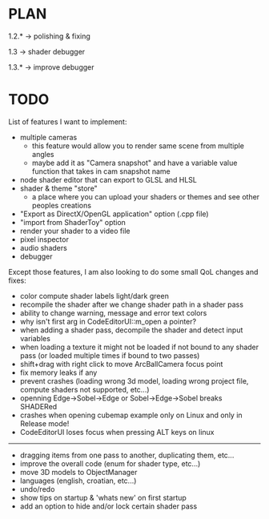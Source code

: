# PLAN
 1.2.*  -> polishing & fixing

 1.3    -> shader debugger

 1.3.*  -> improve debugger
 
# TODO
List of features I want to implement:
 - multiple cameras
   - this feature would allow you to render same scene from multiple angles
   - maybe add it as "Camera snapshot" and have a variable value function that takes in cam snapshot name
 - node shader editor that can export to GLSL and HLSL
 - shader & theme "store"
   - a place where you can upload your shaders or themes and see other peoples creations
 - "Export as DirectX/OpenGL application" option (.cpp file)
 - "import from ShaderToy" option
 - render your shader to a video file
 - pixel inspector
 - audio shaders
 - debugger

Except those features, I am also looking to do some small QoL changes and fixes:
 - color compute shader labels light/dark green
 - recompile the shader after we change shader path in a shader pass
 - ability to change warning, message and error text colors
 - why isn't first arg in CodeEditorUI::m_open a pointer?
 - when adding a shader pass, decompile the shader and detect input variables
 - when loading a texture it might not be loaded if not bound to any shader pass (or loaded multiple times if bound to two passes)
 - shift+drag with right click to move ArcBallCamera focus point
 - fix memory leaks if any
 - prevent crashes (loading wrong 3d model, loading wrong project file, compute shaders not supported, etc...)
 - openning Edge->Sobel->Edge or Sobel->Edge->Sobel breaks SHADERed
 - crashes when opening cubemap example only on Linux and only in Release mode!
 - CodeEditorUI loses focus when pressing ALT keys on linux
---
 - dragging items from one pass to another, duplicating them, etc...
 - improve the overall code (enum for shader type, etc...)
 - move 3D models to ObjectManager
 - languages (english, croatian, etc...)
 - undo/redo
 - show tips on startup & 'whats new' on first startup
 - add an option to hide and/or lock certain shader pass